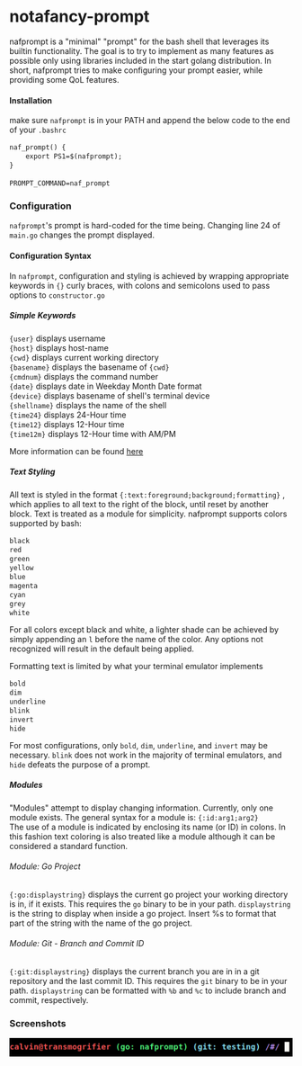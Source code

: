 # notafancy-prompt

nafprompt is a "minimal" "prompt" for the bash shell that leverages its builtin functionality. The goal is to try to implement as many features as possible only using libraries included in the start golang distribution.
In short, nafprompt tries to make configuring your prompt easier, while providing some QoL features.

#### Installation

make sure `nafprompt` is in your PATH and append the below code to the end of your `.bashrc`

```
naf_prompt() { 
    export PS1=$(nafprompt); 
}

PROMPT_COMMAND=naf_prompt
```

### Configuration

`nafprompt`'s prompt is hard-coded for the time being. Changing line 24 of `main.go` changes the prompt displayed.

#### Configuration Syntax

In `nafprompt`, configuration and styling is achieved by wrapping appropriate keywords in `{}` curly braces, with colons and semicolons used to pass options to `constructor.go`

##### Simple Keywords

`{user}` displays username\
`{host}` displays host-name\
`{cwd}` displays current working directory\
`{basename}` displays the basename of `{cwd}`\
`{cmdnum}` displays the command number\
`{date}` displays date in Weekday Month Date format\
`{device}` displays basename of shell's terminal device\
`{shellname}` displays the name of the shell\
`{time24}` displays 24-Hour time\
`{time12}` displays 12-Hour time\
`{time12m}` displays 12-Hour time with AM/PM

More information can be found [here](https://tldp.org/HOWTO/Bash-Prompt-HOWTO/bash-prompt-escape-sequences.html)

##### Text Styling

All text is styled in the format `{:text:foreground;background;formatting}` , which applies to all text to the right of the block, until reset by another block. Text is treated as a module for simplicity.
nafprompt supports colors supported by bash:

```
black
red
green
yellow
blue
magenta
cyan
grey
white
```

For all colors except black and white, a lighter shade can be achieved by simply appending an `l` before the name of the color. Any options not recognized will result in the default being applied.

Formatting text is limited by what your terminal emulator implements

```
bold
dim
underline
blink
invert
hide
```

For most configurations, only `bold`, `dim`, `underline`, and `invert` may be necessary. `blink` does not work in the majority of terminal emulators, and `hide` defeats the purpose of a prompt.

##### Modules

"Modules" attempt to display changing information. Currently, only one module exists. The general syntax for a module is:
`{:id:arg1;arg2}`\
The use of a module is indicated by enclosing its name (or ID) in colons. In this fashion text coloring is also treated like a module although it can be considered a standard function.

###### Module: Go Project

`{:go:displaystring}` displays the current go project your working directory is in, if it exists.
This requires the `go` binary to be in your path.
`displaystring` is the string to display when inside a go project. Insert %s to format that part of the string with the name of the go project.

###### Module: Git - Branch and Commit ID

`{:git:displaystring}` displays the current branch you are in in a git repository and the last commit ID.
This requires the `git` binary to be in your path.
`displaystring` can be formatted with `%b` and `%c` to include branch and commit, respectively.

### Screenshots
![](assets/screenshot_1.png)